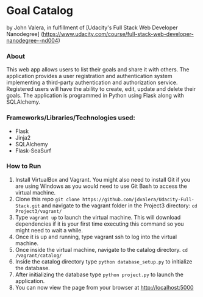 Goal Catalog
=====================
by John Valera, in fulfillment of [Udacity's Full Stack Web Developer Nanodegree] (https://www.udacity.com/course/full-stack-web-developer-nanodegree--nd004)

### About

This web app allows users to list their goals and share it with others. The application provides a user registration and authentication system implementing a third-party authentication and authorization service. Registered users will have the ability to create, edit, update and delete their goals. The application is programmed in Python using Flask along with 
SQLAlchemy.

### Frameworks/Libraries/Technologies used:

* Flask
* Jinja2
* SQLAlchemy
* Flask-SeaSurf

### How to Run
1. Install VirtualBox and Vagrant. You might also need to install Git if you are using Windows as you would need to use Git Bash to access the virtual machine.
2. Clone this repo `git clone https://github.com/jdvalera/Udacity-Full-Stack.git` and navigate to the vagrant folder in the Project3 directory: `cd Project3/vagrant/`
3. Type `vagrant up` to launch the virtual machine. This will download dependencies if it is your first time executing this command so you might need to wait a while.
4. Once it is up and running, type vagrant ssh to log into the virtual machine.
5. Once inside the virtual machine, navigate to the catalog directory. `cd /vagrant/catalog/`
6. Inside the catalog directory type `python database_setup.py` to initialize the database.
7. After initializing the database type `python project.py` to launch the application.
8. You can now view the page from your browser at [http://localhost:5000](http://localhost:5000)
